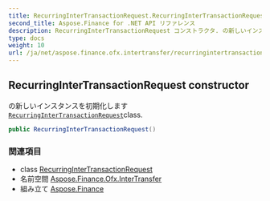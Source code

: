 ```yaml
---
title: RecurringInterTransactionRequest.RecurringInterTransactionRequest
second_title: Aspose.Finance for .NET API リファレンス
description: RecurringInterTransactionRequest コンストラクタ. の新しいインスタンスを初期化しますRecurringInterTransactionRequestclass.
type: docs
weight: 10
url: /ja/net/aspose.finance.ofx.intertransfer/recurringintertransactionrequest/recurringintertransactionrequest/
---
```

## RecurringInterTransactionRequest constructor

の新しいインスタンスを初期化します[`RecurringInterTransactionRequest`](../)class.

```csharp
public RecurringInterTransactionRequest()
```

### 関連項目

* class [RecurringInterTransactionRequest](../)
* 名前空間 [Aspose.Finance.Ofx.InterTransfer](../../recurringintertransactionrequest/)
* 組み立て [Aspose.Finance](../../../)


